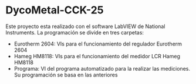 # DycoMetal-CCK-25

Este proyecto esta realizado con el software LabVIEW de National Instruments.
La programación se divide en tres carpetas:

- Eurotherm 2604: VIs para el funcionamiento del regulador Eurotherm 2604
- Hameg HM8118:   VIs para el funcionamiento del medidor LCR Hameg HM8118
- Programa:       VI del programa automatizado para la realizar las mediciones. Su programación se basa en las anteriores
  
